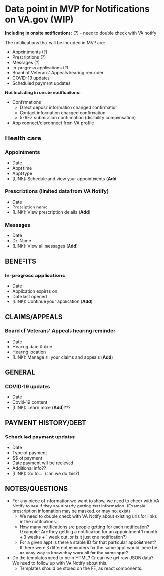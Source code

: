 # Data point in MVP for Notifications on VA.gov (WIP)

**Including in onsite notifications:**
(?) - need to double check with VA notify

The notifications that will be included in MVP are:

- Appointments (?)
- Prescriptions (?)
- Messages (?)
- In-progress applications (?)
- Board of Veterans' Appeals hearing reminder
- COVID-19 updates
- Scheduled payment updates

**Not including in onsite notifications:**
- Confirmations 
  -  Direct deposit information changed confirmation
  -  Contact information changed confirmation
  -  526EZ submission confirmation (disability compensation)
- App connect/disconnect from VA profile

## Health care

### Appointments
- Date
- Appt time
- Appt type
- [LINK]: Schedule and view your appointments (**Add**)

### Prescriptions (limited data from VA Notify)
- Date
- Presciption name
- [LINK]: View prescription details (**Add**)

### Messages
- Date
- Dr. Name
- [LINK]: View all messages (**Add**)

## BENEFITS

### In-progress applications
- Date
- Application expires on
- Date last opened
- [LINK]: Continue your application (**Add**)

## CLAIMS/APPEALS

### Board of Veterans' Appeals hearing reminder
- Date
- Hearing date & time
- Hearing location
- [LINK]: Manage all your claims and appeals (**Add**)

## GENERAL

### COVID-19 updates
- Date
- Covid-19 content
- [LINK]: Learn more (**Add**)???

## PAYMENT HISTORY/DEBT

### Scheduled payment updates 
- Date
- Type of payment
- $$ of payment
- Date payment will be recieved
- Additional info??
- [LINK]: Go to.... (can we do this?)



## NOTES/QUESTIONS 

- For any piece of information we want to show, we need to check with VA Notify to see if they are already getting that information. (Example: prescription information may be masked, or may not exist)
  - We need to double check with VA Notify about existing urls for links in the notifcations.
  - How many notifications are people getting for each notification? (Example: Are they getting a notification for an appointment 1 month + 3 weeks + 1 week out, or is it just one notification?) 
  - For a given appt is there a stable ID for that particular appointment? If there were 3 different reminders for the same appt would there be an easy way to know they were all for the same appt?
- Do the templates need to be in HTML? Or can we get raw JSON data? We need to follow up with VA Notify about this.
  - Templates should be stored on the FE, as react components.


